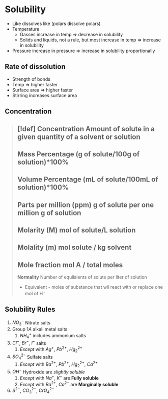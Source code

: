 # Solubility

- Like dissolves like (polars dissolve polars)
- Temperature
	- Gasses increase in temp => decrease in solubility
	- Solids and liquids, not a rule, but most increase in temp => increase in solubility
- Pressure increase in pressure => increase in solubility proportionally

## Rate of dissolution
- Strength of bonds
- Temp => higher faster
- Surface area => higher faster
- Stirring increases surface area

## Concentration

> [!def]
> **Concentration**
> Amount of solute in a given quantity of a solvent or solution
> ---
> **Mass Percentage**
> (g of solute/100g of solution)\*100%
> ---
> **Volume Percentage**
> (mL of solute/100mL of solution)\*100%
> ---
> **Parts per million (ppm)**
> g of solute per one million g of solution
> ---
> **Molarity (M)**
> mol of solute/L solution
> ---
> **Molality (m)**
> mol solute / kg solvent
> ---
> **Mole fraction**
> mol A / total moles
> ---
> **Normality**
> Number of equilalents of solute per liter of solution
> - Equivalent - moles of substance that wil react with or replace one mol of $\text{H}^+$

## Solubility Rules

1. $NO_3^-$ Nitrate salts
2. Group $1A$ alkali metal salts
	1. $NH_4^+$ includes ammonium salts
3. $Cl^-$, $Br^-$, $I^-$ salts
	1. *Except* with $Ag^+$, $Pb^{2+}$, $Hg_2^{2+}$
4. $SO_4^{2-}$ Sulfate salts
	1. *Except* with $Ba^{2+}$, $Pb^{2+}$, $Hg_2^{2+}$, $Ca^{2+}$
5. $OH^-$ Hydroxide are *slightly soluble*
	1. *Except* with $Na^+$, $K^+$ are **Fully soluble**
	2. *Except* with $Ba^{2+}$, $Ca^{2+}$ are **Marginally soluble**
6. $S^{2-}$, $CO_3^{2-}$, $CrO_4^{2-}$